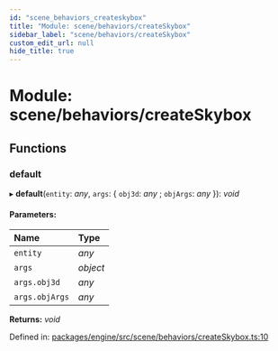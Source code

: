 ```yaml
---
id: "scene_behaviors_createskybox"
title: "Module: scene/behaviors/createSkybox"
sidebar_label: "scene/behaviors/createSkybox"
custom_edit_url: null
hide_title: true
---
```


# Module: scene/behaviors/createSkybox

## Functions

### default

▸ **default**(`entity`: *any*, `args`: { `obj3d`: *any* ; `objArgs`: *any*  }): *void*

#### Parameters:

Name | Type |
:------ | :------ |
`entity` | *any* |
`args` | *object* |
`args.obj3d` | *any* |
`args.objArgs` | *any* |

**Returns:** *void*

Defined in: [packages/engine/src/scene/behaviors/createSkybox.ts:10](https://github.com/xr3ngine/xr3ngine/blob/716a06460/packages/engine/src/scene/behaviors/createSkybox.ts#L10)
